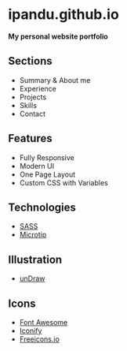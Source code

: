# ipandu.github.io
**My personal website portfolio**

## Sections
* Summary & About me
* Experience
* Projects
* Skills
* Contact

## Features
* Fully Responsive
* Modern UI
* One Page Layout
* Custom CSS with Variables

## Technologies
* [SASS](https://sass-lang.com/)
* [Microtip](https://github.com/ghosh/microtip)

## Illustration
* [unDraw](https://undraw.co/)

## Icons
* [Font Awesome](https://fontawesome.com/)
* [Iconify](https://iconify.design/)
* [Freeicons.io](https://www.freeicons.io/)